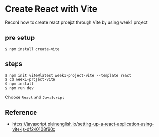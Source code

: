 # Create React with Vite

Record how to create react proejct through Vite by using week1 project

## pre setup
```
$ npm install create-vite
```

## steps
```
$ npm init vite@latest week1-project-vite --template react
$ cd week1-project-vite
$ npm install
$ npm run dev
```

Choose `React` and `JavaScript`

## Reference
- https://javascript.plainenglish.io/setting-up-a-react-application-using-vite-js-df240108f90c